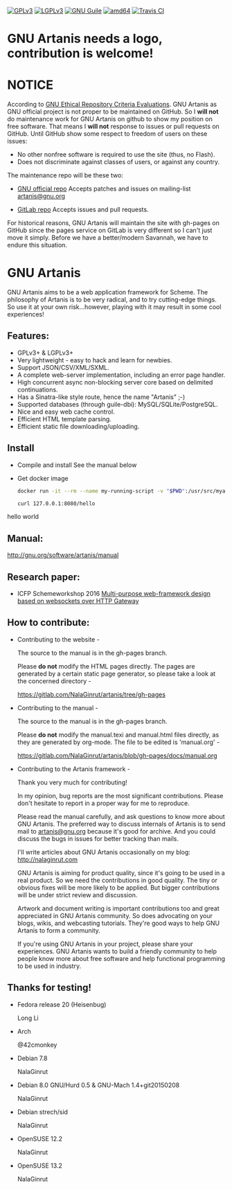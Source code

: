 [![GPLv3](https://img.shields.io/badge/License-GPLv3-blue.png)](https://www.gnu.org/copyleft/gpl.html)
[![LGPLv3](https://img.shields.io/badge/License-LGPLv3-blue.png)](https://www.gnu.org/copyleft/lgpl.html)
[![GNU Guile](https://img.shields.io/badge/Guile-2.2.2-yellow.png)](https://www.gnu.org/s/guile/)
[![amd64](http://img.shields.io/badge/architecture-amd64-red.png)](https://en.wikipedia.org/wiki/X86-64)
[![Travis CI](https://travis-ci.org/NalaGinrut/artanis.png)](https://travis-ci.org/NalaGinrut/artanis)

GNU Artanis needs a logo, contribution is welcome!
=========

NOTICE
=========
According to [GNU Ethical Repository Criteria Evaluations](https://www.gnu.org/software/repo-criteria-evaluation.html). GNU Artanis as GNU official project is not proper to be maintained on GitHub.
So I **will not** do maintenance work for GNU Artanis on github to show my position on free software.
That means I **will not** response to issues or pull requests on GitHub. Until GitHub show some respect to freedom of users on these issues:
* No other nonfree software is required to use the site (thus, no Flash). 
* Does not discriminate against classes of users, or against any country.

The maintenance repo will be these two:
* [GNU official repo](http://git.savannah.gnu.org/cgit/artanis.git/)
   Accepts patches and issues on mailing-list artanis@gnu.org

* [GitLab repo](https://gitlab.com/NalaGinrut/artanis)
   Accepts issues and pull requests.

For historical reasons, GNU Artanis will maintain the site with gh-pages on GitHub since the pages service on GitLab is very different so I can't just move it simply.
Before we have a better/modern Savannah, we have to endure this situation.

GNU Artanis
=========

GNU Artanis aims to be a web application framework for Scheme.
The philosophy of Artanis is to be very radical, and to try
cutting-edge things.
So use it at your own risk...however, playing with it may result in
some cool experiences!

## Features:

* GPLv3+ & LGPLv3+
* Very lightweight - easy to hack and learn for newbies.
* Support JSON/CSV/XML/SXML.
* A complete web-server implementation, including an error page handler.
* High concurrent async non-blocking server core based on delimited continuations.
* Has a Sinatra-like style route, hence the name "Artanis" ;-)
* Supported databases (through guile-dbi): MySQL/SQLite/PostgreSQL.
* Nice and easy web cache control.
* Efficient HTML template parsing.
* Efficient static file downloading/uploading.

## Install

* Compile and install
  See the manual below

* Get docker image
  ```bash
  docker run -it --rm --name my-running-script -v "$PWD":/usr/src/myapp -w /usr/src/myapp -p 127.0.0.1:8080:8080 bopjiang/artanis guile example/simple_http_server.scm

  curl 127.0.0.1:8080/hello
  ```
  
hello world
## Manual:
http://gnu.org/software/artanis/manual

## Research paper:
* ICFP Schemeworkshop 2016
  [Multi-purpose web-framework design based on websockets over HTTP Gateway](https://gitlab.com/NalaGinrut/artanis/raw/gh-pages/research/scheme16/art2016.pdf)

## How to contribute:

* Contributing to the website -

  The source to the manual is in the gh-pages branch.

  Please **do not** modify the HTML pages directly. The pages are generated by a certain static page generator, so please take a look at the concerned directory -

  https://gitlab.com/NalaGinrut/artanis/tree/gh-pages

* Contributing to the manual -

  The source to the manual is in the gh-pages branch.

  Please **do not** modify the manual.texi and manual.html files directly, as they are generated by org-mode. The file to be edited is 'manual.org' -

  https://gitlab.com/NalaGinrut/artanis/blob/gh-pages/docs/manual.org

* Contributing to the Artanis framework -

  Thank you very much for contributing!

  In my opinion, bug reports are the most significant contributions. Please don't hesitate to report in a proper way for me to reproduce.

  Please read the manual carefully, and ask questions to know more about GNU Artanis. The preferred way to discuss internals of Artanis is to send
  mail to [artanis@gnu.org](https://lists.gnu.org/mailman/listinfo/artanis) because it's good for archive. And you could discuss the bugs in issues for better tracking than mails.

  I'll write articles about GNU Artanis occasionally on my blog: http://nalaginrut.com

  GNU Artanis is aiming for product quality, since it's going to be used in a real product. So we need the contributions in good quality.
  The tiny or obvious fixes will be more likely to be applied. But bigger contributions will be under strict review and discussion.

  Artwork and document writing is important contributions too and great appreciated in GNU Artanis community. So does advocating on your blogs, wikis,
  and webcasting tutorials. They're good ways to help GNU Artanis to form a community.

  If you're using GNU Artanis in your project, please share your experiences. GNU Artanis wants to build a friendly community to help
  people know more about free software and help functional programming to be used in industry.

## Thanks for testing!
* Fedora release 20 (Heisenbug)

  Long Li <atommann AT gmail.com>

* Arch

  @42cmonkey

* Debian 7.8

  NalaGinrut

* Debian 8.0 GNU/Hurd 0.5 & GNU-Mach 1.4+git20150208

  NalaGinrut

* Debian strech/sid
  
  NalaGinrut

* OpenSUSE 12.2

  NalaGinrut

* OpenSUSE 13.2
  
  NalaGinrut
